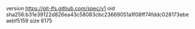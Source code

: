 version https://git-lfs.github.com/spec/v1
oid sha256:b31e39122d826ea43c58083cbc23669051a1f08ff74fddc028173ebeaebf5159
size 6175
